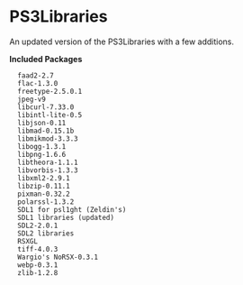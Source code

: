 PS3Libraries
============

An updated version of the PS3Libraries with a few additions.  

**Included Packages**
```
  faad2-2.7  
  flac-1.3.0  
  freetype-2.5.0.1  
  jpeg-v9  
  libcurl-7.33.0  
  libintl-lite-0.5  
  libjson-0.11  
  libmad-0.15.1b  
  libmikmod-3.3.3  
  libogg-1.3.1  
  libpng-1.6.6  
  libtheora-1.1.1  
  libvorbis-1.3.3  
  libxml2-2.9.1  
  libzip-0.11.1  
  pixman-0.32.2  
  polarssl-1.3.2  
  SDL1 for psl1ght (Zeldin's)
  SDL1 libraries (updated)  
  SDL2-2.0.1  
  SDL2 libraries  
  RSXGL
  tiff-4.0.3  
  Wargio's NoRSX-0.3.1  
  webp-0.3.1  
  zlib-1.2.8  
```
